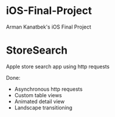 # iOS-Final-Project
Arman Kanatbek's iOS Final Project


# StoreSearch
Apple store search app using http requests


Done:

* Asynchronous http requests 
* Custom table views
* Animated detail view
* Landscape transitioning







